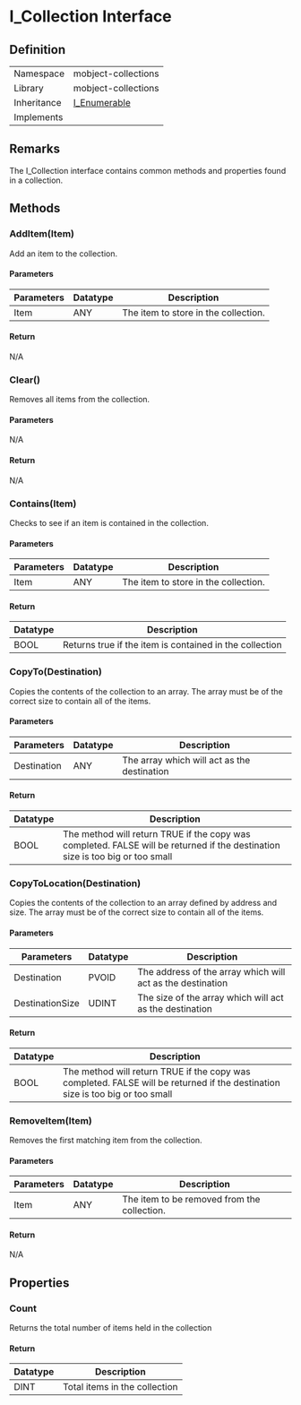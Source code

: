 # I_Collection Interface

## Definition

|             |                                                              |
| ----------- | ------------------------------------------------------------ |
| Namespace   | mobject-collections                                          |
| Library     | mobject-collections                                          |
| Inheritance | [I_Enumerable](http://enumerable.mobject.org/#/i-enumerable) |
| Implements  |                                                              |

## Remarks

The I_Collection interface contains common methods and properties found in a collection.

## Methods

### AddItem(Item)

Add an item to the collection.

#### Parameters

| Parameters | Datatype | Description                          |
| ---------- | -------- | ------------------------------------ |
| Item       | ANY      | The item to store in the collection. |

#### Return

N/A

### Clear()

Removes all items from the collection.

#### Parameters

N/A

#### Return

N/A

### Contains(Item)

Checks to see if an item is contained in the collection.

#### Parameters

| Parameters | Datatype | Description                          |
| ---------- | -------- | ------------------------------------ |
| Item       | ANY      | The item to store in the collection. |

#### Return

| Datatype | Description                                             |
| -------- | ------------------------------------------------------- |
| BOOL     | Returns true if the item is contained in the collection |

### CopyTo(Destination)

Copies the contents of the collection to an array. The array must be of the correct size to contain all of the items.

#### Parameters

| Parameters  | Datatype | Description                                 |
| ----------- | -------- | ------------------------------------------- |
| Destination | ANY      | The array which will act as the destination |

#### Return

| Datatype | Description                                                                                                                   |
| -------- | ----------------------------------------------------------------------------------------------------------------------------- |
| BOOL     | The method will return TRUE if the copy was completed. FALSE will be returned if the destination size is too big or too small |

### CopyToLocation(Destination)

Copies the contents of the collection to an array defined by address and size. The array must be of the correct size to contain all of the items.

#### Parameters

| Parameters      | Datatype | Description                                                |
| --------------- | -------- | ---------------------------------------------------------- |
| Destination     | PVOID    | The address of the array which will act as the destination |
| DestinationSize | UDINT    | The size of the array which will act as the destination    |

#### Return

| Datatype | Description                                                                                                                   |
| -------- | ----------------------------------------------------------------------------------------------------------------------------- |
| BOOL     | The method will return TRUE if the copy was completed. FALSE will be returned if the destination size is too big or too small |

### RemoveItem(Item)

Removes the first matching item from the collection.

#### Parameters

| Parameters | Datatype | Description                                 |
| ---------- | -------- | ------------------------------------------- |
| Item       | ANY      | The item to be removed from the collection. |

#### Return

N/A

## Properties

### Count

Returns the total number of items held in the collection

#### Return

| Datatype | Description                   |
| -------- | ----------------------------- |
| DINT     | Total items in the collection |
